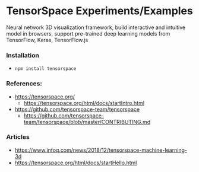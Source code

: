 TensorSpace Experiments/Examples
==== 
Neural network 3D visualization framework, build interactive and intuitive model in browsers, support pre-trained deep learning models from TensorFlow, Keras, TensorFlow.js  


### Installation
* ```npm install tensorspace```


### References:
* https://tensorspace.org/
  * https://tensorspace.org/html/docs/startIntro.html 
* https://github.com/tensorspace-team/tensorspace
  * https://github.com/tensorspace-team/tensorspace/blob/master/CONTRIBUTING.md



### Articles
* https://www.infoq.com/news/2018/12/tensorspace-machine-learning-3d
* https://tensorspace.org/html/docs/startHello.html
